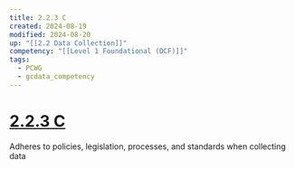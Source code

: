 ```yaml
---
title: 2.2.3 C
created: 2024-08-19
modified: 2024-08-20
up: "[[2.2 Data Collection]]"
competency: "[[Level 1 Foundational (DCF)]]"
tags:
  - PCWG
  - gcdata_competency
---
```

# [2.2.3 C](2.2.3%20C.md)
Adheres to policies, legislation, processes, and standards when collecting data
